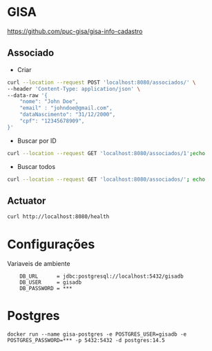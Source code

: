 # GISA

https://github.com/puc-gisa/gisa-info-cadastro

## Associado

- Criar

```bash
curl --location --request POST 'localhost:8080/associados/' \
--header 'Content-Type: application/json' \
--data-raw '{
    "nome": "John Doe",
    "email" : "johndoe@gmail.com",
    "dataNascimento": "31/12/2000",
    "cpf": "12345678909",
}'
```

- Buscar por ID

```bash
curl --location --request GET 'localhost:8080/associados/1';echo
```

- Buscar todos

```bash
curl --location --request GET 'localhost:8080/associados/'; echo
```

## Actuator

```bash
curl http://localhost:8080/health
```

# Configurações

Variaveis de ambiente

```
    DB_URL      = jdbc:postgresql://localhost:5432/gisadb
    DB_USER     = gisadb
    DB_PASSWORD = ***
```

# Postgres

```
docker run --name gisa-postgres -e POSTGRES_USER=gisadb -e POSTGRES_PASSWORD=*** -p 5432:5432 -d postgres:14.5
```
